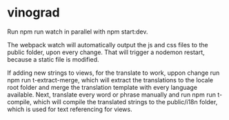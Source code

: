 # vinograd

Run npm run watch in parallel with npm start:dev.

The webpack watch will automatically output the js and css files to the public folder,
upon every change. That will trigger a nodemon restart, because a static file is modified.

If adding new strings to views, for the translate to work, uppon change run npm run t-extract-merge,
which will extract the translations to the locale root folder and merge the translation template
with every language available.
Next, translate every word or phrase manually and run npm run t-compile, which will compile the
translated strings to the public/i18n folder, which is used for text referencing for views.